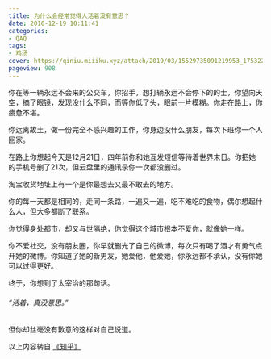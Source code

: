 ```yaml
---
title: 为什么会经常觉得人活着没有意思？
date: 2016-12-19 10:11:41
categories:
- QAQ
tags:
- 鸡汤
cover: https://qiniu.miiiku.xyz/attach/2019/03/15529735091219953_175322076_H800.jpg
pageview: 908
---
```


你在等一辆永远不会来的公交车，你招手，想打辆永远不会停下的的士，你望向天空，摘了眼镜，发现没什么不同，而等你低了头，眼前一片模糊。你走在路上，你疲惫不堪。


你远离故土，做一份完全不感兴趣的工作，你身边没什么朋友，每次下班你一个人回家。


在路上你想起今天是12月21日，四年前你和她互发短信等待着世界末日。你把她的手机号删了21次，但云盘里的通讯录你一次都没删过。


淘宝收货地址上有一个是你最想去又最不敢去的地方。


你的每一天都是相同的，走同一条路，一遍又一遍，吃不难吃的食物，偶尔想起什么人，但大多都断了联系。


你觉得身处都市，却又与世隔绝，你觉得这个城市根本不爱你，就像她一样。


你不爱社交，没有朋友圈，你早就删光了自己的微博，每次只有喝了酒才有勇气点开她的微博。你知道了她的新男友，她爱他，他爱她，你永远都不承认，没有你她可以过得更好。


终于，你想到了太宰治的那句话。



###### “活着，真没意思。”



但你却丝毫没有歉意的这样对自己说道。


以上内容转自 [《知乎》](https://www.zhihu.com/question/45723074/answer/136980838?utm_medium=social&amp;utm_source=qq)



